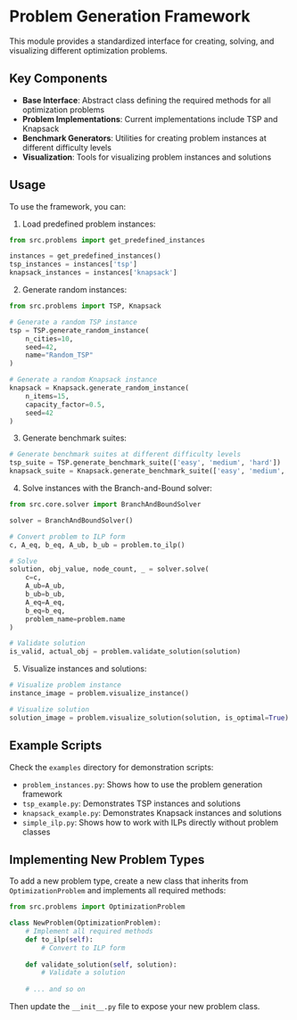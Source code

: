 # Problem Generation Framework

This module provides a standardized interface for creating, solving, and visualizing different optimization problems.

## Key Components

- **Base Interface**: Abstract class defining the required methods for all optimization problems
- **Problem Implementations**: Current implementations include TSP and Knapsack
- **Benchmark Generators**: Utilities for creating problem instances at different difficulty levels
- **Visualization**: Tools for visualizing problem instances and solutions

## Usage

To use the framework, you can:

1. Load predefined problem instances:

```python
from src.problems import get_predefined_instances

instances = get_predefined_instances()
tsp_instances = instances['tsp']
knapsack_instances = instances['knapsack']
```

2. Generate random instances:

```python
from src.problems import TSP, Knapsack

# Generate a random TSP instance
tsp = TSP.generate_random_instance(
    n_cities=10,
    seed=42,
    name="Random_TSP"
)

# Generate a random Knapsack instance
knapsack = Knapsack.generate_random_instance(
    n_items=15,
    capacity_factor=0.5,
    seed=42
)
```

3. Generate benchmark suites:

```python
# Generate benchmark suites at different difficulty levels
tsp_suite = TSP.generate_benchmark_suite(['easy', 'medium', 'hard'])
knapsack_suite = Knapsack.generate_benchmark_suite(['easy', 'medium', 'hard'])
```

4. Solve instances with the Branch-and-Bound solver:

```python
from src.core.solver import BranchAndBoundSolver

solver = BranchAndBoundSolver()

# Convert problem to ILP form
c, A_eq, b_eq, A_ub, b_ub = problem.to_ilp()

# Solve
solution, obj_value, node_count, _ = solver.solve(
    c=c,
    A_ub=A_ub,
    b_ub=b_ub,
    A_eq=A_eq,
    b_eq=b_eq,
    problem_name=problem.name
)

# Validate solution
is_valid, actual_obj = problem.validate_solution(solution)
```

5. Visualize instances and solutions:

```python
# Visualize problem instance
instance_image = problem.visualize_instance()

# Visualize solution
solution_image = problem.visualize_solution(solution, is_optimal=True)
```

## Example Scripts

Check the `examples` directory for demonstration scripts:

- `problem_instances.py`: Shows how to use the problem generation framework
- `tsp_example.py`: Demonstrates TSP instances and solutions
- `knapsack_example.py`: Demonstrates Knapsack instances and solutions
- `simple_ilp.py`: Shows how to work with ILPs directly without problem classes

## Implementing New Problem Types

To add a new problem type, create a new class that inherits from `OptimizationProblem` and implements all required methods:

```python
from src.problems import OptimizationProblem

class NewProblem(OptimizationProblem):
    # Implement all required methods
    def to_ilp(self):
        # Convert to ILP form
        
    def validate_solution(self, solution):
        # Validate a solution
        
    # ... and so on
```

Then update the `__init__.py` file to expose your new problem class.